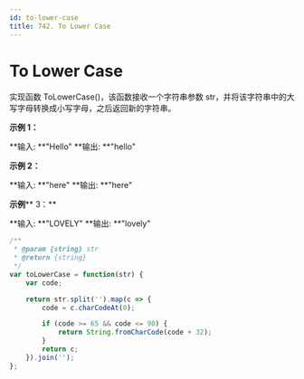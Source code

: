 ```yaml
---
id: to-lower-case
title: 742. To Lower Case
---
```


# To Lower Case

实现函数 ToLowerCase()，该函数接收一个字符串参数 str，并将该字符串中的大写字母转换成小写字母，之后返回新的字符串。



**示例 1：**

**输入: **"Hello" **输出: **"hello"

**示例 2：**

**输入: **"here" **输出: **"here"

**示例**** 3：**

**输入: **"LOVELY" **输出: **"lovely"



```javascript
/**
 * @param {string} str
 * @return {string}
 */
var toLowerCase = function(str) {
	var code;

    return str.split('').map(c => {
    	code = c.charCodeAt(0);

    	if (code >= 65 && code <= 90) {
    		return String.fromCharCode(code + 32);
    	}
    	return c;
    }).join('');
};
```